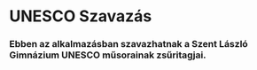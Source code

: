 # UNESCO Szavazás
### Ebben az alkalmazásban szavazhatnak a Szent László Gimnázium UNESCO műsorainak zsűritagjai.
